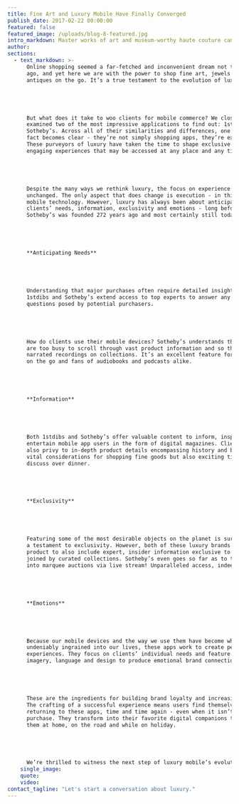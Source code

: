 ```yaml
---
title: Fine Art and Luxury Mobile Have Finally Converged
publish_date: 2017-02-22 00:00:00
featured: false
featured_image: /uploads/blog-8-featured.jpg
intro_markdown: Master works of art and museum-worthy haute couture can be yours with just a few clicks on your mobile phone. The future has certainly arrived.​
author:
sections:
  - text_markdown: >-
      Online shopping seemed a far-fetched and inconvenient dream not too long
      ago, and yet here we are with the power to shop fine art, jewels and
      antiques on the go. It’s a true testament to the evolution of luxury.





      But what does it take to woo clients for mobile commerce? We closely
      examined two of the most impressive applications to find out: 1stdibs and
      Sotheby’s. Across all of their similarities and differences, one important
      fact becomes clear - they’re not simply shopping apps, they’re experiences.
      These purveyors of luxury have taken the time to shape exclusive and
      engaging experiences that may be accessed at any place and any time.





      Despite the many ways we rethink luxury, the focus on experience remains
      unchanged. The only aspect that does change is execution - in this case,
      mobile technology. However, luxury has always been about anticipating
      clients’ needs, information, exclusivity and emotions - long before
      Sotheby’s was founded 272 years ago and most certainly still today.





      **Anticipating Needs**





      Understanding that major purchases often require detailed insights, both
      1stdibs and Sotheby’s extend access to top experts to answer any and all
      questions posed by potential purchasers.





      How do clients use their mobile devices? Sotheby’s understands that many
      are too busy to scroll through vast product information and so they offer
      narrated recordings on collections. It’s an excellent feature for clients
      on the go and fans of audiobooks and podcasts alike.





      **Information**





      Both 1stdibs and Sotheby’s offer valuable content to inform, inspire and
      entertain mobile app users in the form of digital magazines. Clients are
      also privy to in-depth product details encompassing history and background,
      vital considerations for shopping fine goods but also exciting tidbits to
      discuss over dinner.





      **Exclusivity**





      Featuring some of the most desirable objects on the planet is surely
      a testament to exclusivity. However, both of these luxury brands go beyond
      product to also include expert, insider information exclusive to their apps
      joined by curated collections. Sotheby’s even goes so far as to take users
      into marquee auctions via live stream! Unparalleled access, indeed.





      **Emotions**





      Because our mobile devices and the way we use them have become wholly and
      undeniably ingrained into our lives, these apps work to create personalized
      experiences. They focus on clients’ individual needs and feature artful
      imagery, language and design to produce emotional brand connections.





      These are the ingredients for building brand loyalty and increasing sales.
      The crafting of a successful experience means users find themselves
      returning to these apps, time and time again - even when it isn’t time to
      purchase. They transform into their favorite digital companions to join
      them at home, on the road and while on holiday.





      We’re thrilled to witness the next step of luxury mobile’s evolution!​
    single_image:
    quote:
    video:
contact_tagline: "Let's start a conversation about luxury."
---
```



